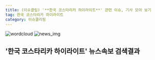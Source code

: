 ```yaml
---
title: (이슈클립) '**한국 코스타리카 하이라이트**' 관련 이슈, 기사 모아 보기
tag: 한국 코스타리카 하이라이트
category: 이슈클리핑
---
```

![wordcloud](https://s3.ap-northeast-2.amazonaws.com/lyrics101-wordcloud/2018-09-08-1536340920.png)
![news_img](https://user-images.githubusercontent.com/42597476/44507050-1206f400-a6e4-11e8-8d98-7ffbfebb353f.png)
## **'**한국 코스타리카 하이라이트**'** 뉴스속보 검색결과

